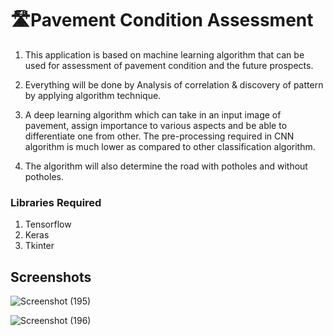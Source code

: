 # 🛣️Pavement Condition Assessment

1. This application is based on machine learning algorithm that can be used for assessment of pavement condition and the future prospects.

2. Everything will be done by Analysis of correlation & discovery of pattern by applying algorithm technique.

3. A deep learning algorithm which can take in an input image of pavement, assign importance to various aspects and be able to differentiate one from other. The pre-processing required in CNN algorithm is much lower as compared to other classification algorithm.

4. The algorithm will also determine the road with potholes and without potholes.

### Libraries Required
1. Tensorflow
2. Keras
3. Tkinter

## Screenshots

![Screenshot (195)](https://user-images.githubusercontent.com/40329238/77325393-41596900-6d3e-11ea-90b2-ea4e3ac65a8b.png)

![Screenshot (196)](https://user-images.githubusercontent.com/40329238/77325474-6221be80-6d3e-11ea-84aa-82f112e572dc.png)
